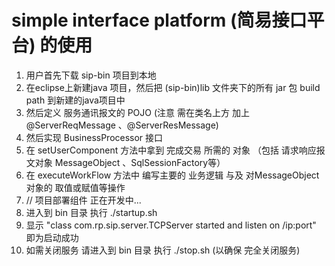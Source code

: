 # simple interface platform (简易接口平台) 的使用
1. 用户首先下载 sip-bin 项目到本地
2. 在eclipse上新建java 项目，然后把 (sip-bin)lib 文件夹下的所有 jar 包 build path 到新建的java项目中
3. 然后定义 服务通讯报文的 POJO (注意 需在类名上方 加上 @ServerReqMessage 、@ServerResMessage)
4. 然后实现 BusinessProcessor 接口
5. 在 setUserComponent 方法中拿到 完成交易 所需的 对象 （包括 请求响应报文对象 MessageObject 、SqlSessionFactory等）
6. 在 executeWorkFlow 方法中 编写主要的 业务逻辑 与及 对MessageObject对象的 取值或赋值等操作
7. // 项目部署组件 正在开发中...
8. 进入到 bin 目录 执行 ./startup.sh
9. 显示 "class com.rp.sip.server.TCPServer started and listen on /ip:port" 即为启动成功
10. 如需关闭服务 请进入到 bin 目录 执行 ./stop.sh (以确保 完全关闭服务)
